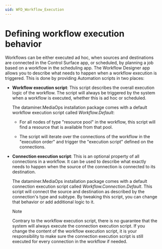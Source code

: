 ```yaml
---
uid: WFD_Workflow_Execution
---
```



# Defining workflow execution behavior

Workflows can be either executed ad hoc, when sources and destinations are connected in the Control Surface app, or scheduled, by planning a job based on a workflow in the scheduling app. The Workflow Designer app allows you to describe what needs to happen when a workflow execution is triggered. This is done by providing Automation scripts in two places:

- **Workflow execution script**: This script describes the overall execution logic of the workflow. The script will always be triggered by the system when a workflow is executed, whether this is ad hoc or scheduled.

  The dataminer.MediaOps installation package comes with a default workflow execution script called *Workflow.Default*:

  - For all nodes of type "resource pool" in the workflow, this script will find a resource that is available from that pool.

  - The script will iterate over the connections of the workflow in the "execution order" and trigger the "execution script" defined on the connections.

- **Connection execution script**: This is an optional property of all connections in a workflow. It can be used to describe what exactly needs to happen when the source of the connection is connected to its destination.

  The dataminer.MediaOps installation package comes with a default connection execution script called *Workflow.Connection.Default*. This script will connect the source and destination as described by the connection's type and subtype. By tweaking this script, you can change that behavior or add additional logic to it.

  > [!NOTE]
  > Contrary to the workflow execution script, there is no guarantee that the system will always execute the connection execution script. If you change the content of the workflow execution script, it is your responsibility to make sure the connection execution script is still executed for every connection in the workflow if needed.
